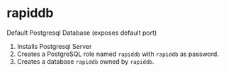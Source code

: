 # rapiddb
Default Postgresql Database (exposes default port)

1. Installs Postgresql Server 
2. Creates a PostgreSQL role named ``rapiddb`` with ``rapiddb`` as password.
3. Creates a database `rapiddb` owned by ``rapiddb``.